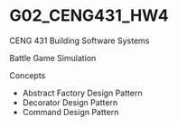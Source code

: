 # G02_CENG431_HW4
CENG 431 Building Software Systems

Battle Game Simulation

Concepts
- Abstract Factory Design Pattern
- Decorator Design Pattern
- Command Design Pattern

